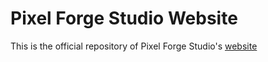 # Pixel Forge Studio Website

This is the official repository of Pixel Forge Studio's [website](http://www.pfstu.ct.ws)
